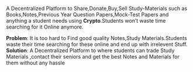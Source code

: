 A Decentralized  Platform to Share,Donate,Buy,Sell Study-Materials such as Books,Notes,Previous Year Question Papers,Mock-Test Papers and anything a student needs  using **Crypto**.Students won’t waste time searching for it Online anymore.

**Problem**: It is too hard to Find good quality Notes,Study Materials.Students waste their time searching for these online and end up with irrelevent Stuff.<br>
**Solution**: A Decentralized Platform to where students can trade Study Materials ,contact their seniors and get the best Notes and Materials for them without any hassle
